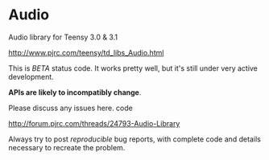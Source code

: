 Audio
=====

Audio library for Teensy 3.0 &amp; 3.1

http://www.pjrc.com/teensy/td_libs_Audio.html

This is *BETA* status code.  It works pretty well, but it's still under very active
development.

**APIs are likely to incompatibly change**.

Please discuss any issues here.
code

http://forum.pjrc.com/threads/24793-Audio-Library

Always try to post *reproducible* bug reports, with complete code and details
necessary to recreate the problem.

